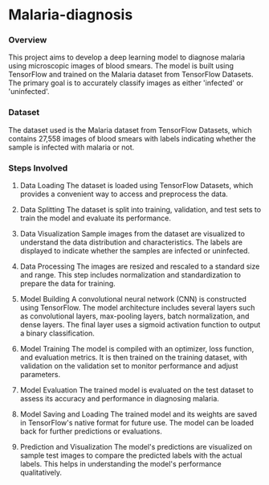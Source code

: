 # Malaria-diagnosis

### Overview
This project aims to develop a deep learning model to diagnose malaria using microscopic images of blood smears. The model is built using TensorFlow and trained on the Malaria dataset from TensorFlow Datasets. The primary goal is to accurately classify images as either 'infected' or 'uninfected'. <br>
### Dataset
The dataset used is the Malaria dataset from TensorFlow Datasets, which contains 27,558 images of blood smears with labels indicating whether the sample is infected with malaria or not. <br>
### Steps Involved <br>
1. Data Loading
The dataset is loaded using TensorFlow Datasets, which provides a convenient way to access and preprocess the data.

2. Data Splitting
The dataset is split into training, validation, and test sets to train the model and evaluate its performance.

3. Data Visualization
Sample images from the dataset are visualized to understand the data distribution and characteristics. The labels are displayed to indicate whether the samples are infected or uninfected.

4. Data Processing
The images are resized and rescaled to a standard size and range. This step includes normalization and standardization to prepare the data for training.

5. Model Building
A convolutional neural network (CNN) is constructed using TensorFlow. The model architecture includes several layers such as convolutional layers, max-pooling layers, batch normalization, and dense layers. The final layer uses a sigmoid activation function to output a binary classification.

6. Model Training
The model is compiled with an optimizer, loss function, and evaluation metrics. It is then trained on the training dataset, with validation on the validation set to monitor performance and adjust parameters.

7. Model Evaluation
The trained model is evaluated on the test dataset to assess its accuracy and performance in diagnosing malaria.

8. Model Saving and Loading
The trained model and its weights are saved in TensorFlow's native format for future use. The model can be loaded back for further predictions or evaluations.

9. Prediction and Visualization
The model's predictions are visualized on sample test images to compare the predicted labels with the actual labels. This helps in understanding the model's performance qualitatively.

